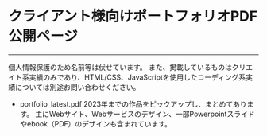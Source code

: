 # クライアント様向けポートフォリオPDF公開ページ
---
個人情報保護のため名前等は伏せています。
また、掲載しているものはクリエイト系実績のみであり、HTML/CSS、JavaScriptを使用したコーディング系実績については別途お問い合わせください。


- portfolio_latest.pdf
2023年までの作品をピックアップし、まとめてあります。
主にWebサイト、Webサービスのデザイン、一部Powerpointスライドやebook（PDF）のデザインも含まれています。